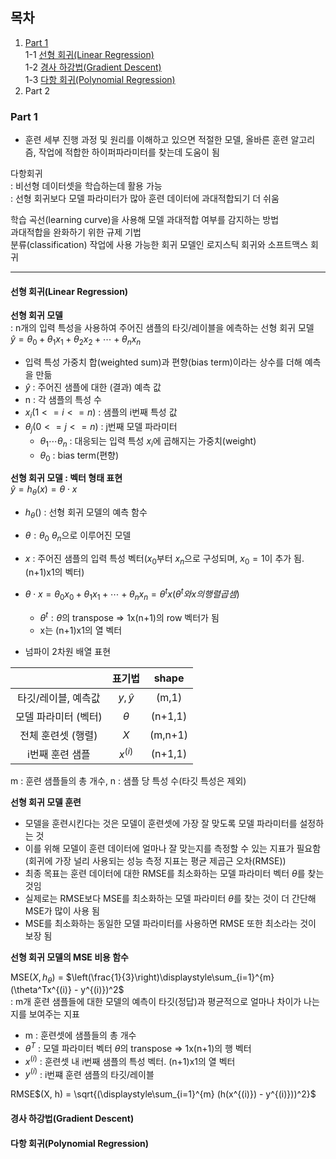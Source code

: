 ## 목차  
1. [Part 1](#part-1)  
    1-1 [선형 회귀(Linear Regression)](#선형-회귀linear-regression)  
    1-2 [경사 하강법(Gradient Descent)](#경사-하강법gradient-descent)  
    1-3 [다항 회귀(Polynomial Regression)](#다항-회귀polynomial-regression)
2. Part 2  


### Part 1
* 훈련 세부 진행 과정 및 원리를 이해하고 있으면 적절한 모델, 올바른 훈련 알고리즘, 작업에 적합한 하이퍼파라미터를 찾는데 도움이 됨    

다항회귀  
: 비선형 데이터셋을 학습하는데 활용 가능  
: 선형 회귀보다 모델 파라미터가 많아 훈련 데이터에 과대적합되기 더 쉬움

학습 곡선(learning curve)을 사용해 모델 과대적합 여부를 감지하는 방법  
과대적합을 완화하기 위한 규제 기법  
분류(classification) 작업에 사용 가능한 회귀 모델인 로지스틱 회귀와 소프트맥스 회귀   
<hr>

#### 선형 회귀(Linear Regression)

<b>선형 회귀 모델</b>  
: n개의 입력 특성을 사용하여 주어진 샘플의 타깃/레이블을 에측하는 선형 회귀 모델  
$\hat{y} = \theta_0 + \theta_1x_1 + \theta_2x_2 + \cdots + \theta_nx_n$

- 입력 특성 가중치 합(weighted sum)과 편향(bias term)이라는 상수를 더해 예측을 만듦  
- $\hat{y}$ : 주어진 샘플에 대한 (결과) 예측 값  
- n : 각 샘플의 특성 수 
- $x_i (1<= i <= n)$ : 샘플의 i번째 특성 값
- $\theta_j (0<=j<=n)$ : j번째 모델 파라미터
    - $\theta_1\cdots\theta_n$ : 대응되는 입력 특성 $x_i$에 곱해지는 가중치(weight)
    - $\theta_0$ : bias term(편향)


<b>선형 회귀 모델 : 벡터 형태 표현</b>  
$\hat{y} = h_\theta(x) = \theta \cdot x$

- $h_\theta()$ : 선형 회귀 모델의 예측 함수  
- $\theta : \theta_0 ~ \theta_n$으로 이루어진 모델
- $x$ : 주어진 샘플의 입력 특성 벡터($x_0$부터 $x_n$으로 구성되며, $x_0=1$이 추가 됨. (n+1)x1의 벡터)
- $\theta\cdot x = \theta_0x_0 + \theta_1x_1 + \cdots + \theta_nx_n = \theta^tx(\theta^t와 x의 행렬 곱셈)$
    - $\theta^t : \theta$의 transpose => 1x(n+1)의 row 벡터가 됨
    - x는 (n+1)x1의 열 벡터


- 넘파이 2차원 배열 표현
  
||표기법|shape|
|:-----:|:----:|:---:|
|타깃/레이블, 예측값|$y, \hat{y}$|(m,1)|
|모델 파라미터 (벡터)|$\theta$|(n+1,1)|
|전체 훈련셋 (행렬)|$X$|(m,n+1)|
|i번째 훈련 샘플|$x^{(i)}$|(n+1,1)|
m : 훈련 샘플들의 총 개수, n : 샘플 당 특성 수(타깃 특성은 제외)  
  
**선형 회귀 모델 훈련**
- 모델을 훈련시킨다는 것은 모델이 훈련셋에 가장 잘 맞도록 모델 파라미터를 설정하는 것
- 이를 위해 모델이 훈련 데이터에 얼마나 잘 맞는지를 측정할 수 있는 지표가 필요함
(회귀에 가장 널리 사용되는 성능 측정 지표는 평균 제곱근 오차(RMSE))  
- 최종 목표는 훈련 데이터에 대한 RMSE를 최소화하는 모델 파라미터 벡터 $\theta$를 찾는 것임
- 실제로는 RMSE보다 MSE를 최소화하는 모델 파라미터 $\theta$를 찾는 것이 더 간단해 MSE가 많이 사용 됨
- MSE를 최소화하는 동일한 모델 파라미터를 사용하면 RMSE 또한 최소라는 것이 보장 됨  
  
**선형 회귀 모델의 MSE 비용 함수**

MSE($X,h_\theta$) = $\left(\frac{1}{3}\right)\displaystyle\sum_{i=1}^{m} (\theta^Tx^{(i)} - y^{(i)})^2$  
: m개 훈련 샘플들에 대한 모델의 예측이 타깃(정답)과 평균적으로 얼마나 차이가 나는지를 보여주는 지표
  
- m : 훈련셋에 샘플들의 총 개수
- $\theta^T$ : 모델 파라미터 벡터 $\theta$의 transpose => 1x(n+1)의 행 벡터  
- $x^{(i)}$ : 훈련셋 내 i번째 샘플의 특성 벡터. (n+1)x1의 열 벡터  
- $y^{(i)}$ : i번쨰 훈련 샘플의 타깃/레이블  

RMSE$(X, h) = \sqrt{(\displaystyle\sum_{i=1}^{m} (h(x^{(i)}) - y^{(i)}))^2}$


#### 경사 하강법(Gradient Descent)




#### 다항 회귀(Polynomial Regression)